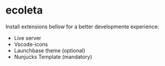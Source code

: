 # ecoleta


Install extensions bellow for a better developmente experience:
* Live server
* Vscode-icons
* Launchbase theme (optional)
* Nunjucks Template (mandatory) 
